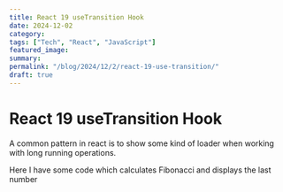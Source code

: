 ```yaml
---
title: React 19 useTransition Hook
date: 2024-12-02
category:
tags: ["Tech", "React", "JavaScript"]
featured_image:
summary:
permalink: "/blog/2024/12/2/react-19-use-transition/"
draft: true
---
```


# React 19 useTransition Hook

A common pattern in react is to show some kind of loader when working with long running operations.

Here I have some code which calculates Fibonacci and displays the last number

```jsx

```
